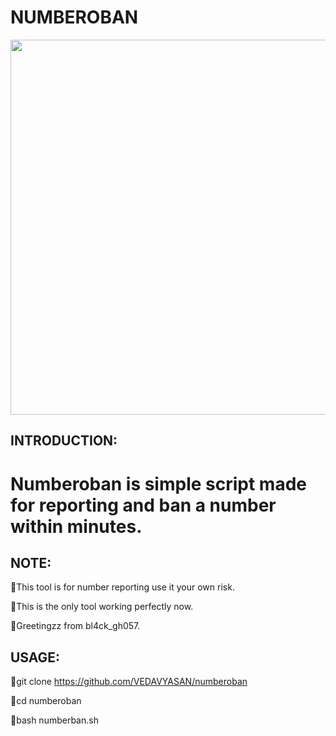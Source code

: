 # NUMBEROBAN
<img src="https://i.ytimg.com/vi/muf8I5vnFFk/maxresdefault.jpg" width="900" height="600"/>

## INTRODUCTION:

# Numberoban is simple script made for reporting and ban a number within minutes.

## NOTE:
🎯This tool is for number reporting use it your own risk.

🎯This is the only tool working perfectly now.

🎯Greetingzz from bl4ck_gh057.

## USAGE:

📌git clone https://github.com/VEDAVYASAN/numberoban

📌cd numberoban

📌bash numberban.sh



